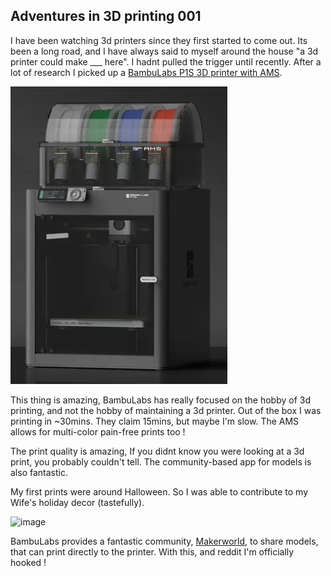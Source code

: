 ## Adventures in 3D printing 001

I have been watching 3d printers since they first started to come out. Its been a long road, and I have always said to myself around the house "a 3d printer could make ___ here". I hadnt pulled the trigger until recently. After a lot of research I picked up a [BambuLabs P1S 3D printer with AMS](https://ca.store.bambulab.com/products/p1s?variant=44472890786032&currency=CAD&gad_source=1&gclid=Cj0KCQjw99e4BhDiARIsAISE7P_Kv9fA1Acgi9cT2C8p-PVsuhlKCAvhLSqNxhQ9y-7j0P6IxY_i7d0aAtAlEALw_wcB). 

![BambuLabs P1S 3D Printer](pics/bambu_p1s.png)

This thing is amazing, BambuLabs has really focused on the hobby of 3d printing, and not the hobby of maintaining a 3d printer. Out of the box I was printing in ~30mins. They claim 15mins, but maybe I'm slow. The AMS allows for multi-color pain-free prints too ! 

The print quality is amazing, If you didnt know you were looking at a 3d print, you probably couldn't tell. The community-based app for models is also fantastic. 

My first prints were around Halloween. So I was able to contribute to my Wife's holiday decor (tastefully). 

![image](https://github.com/user-attachments/assets/e0be95dd-199b-4cce-b723-e4ac7182d25e)

BambuLabs provides a fantastic community, [Makerworld](https://makerworld.com/en), to share models, that can print directly to the printer. With this, and reddit I'm officially hooked !